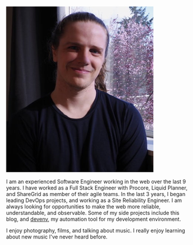 ![Profile image of my face. I'm sitting on a chair in front of a window. Outside, there is Cherry Blossom tree in bloom, and the sky is overcast](/img/profile.jpg)

I am an experienced Software Engineer working in the web over the last 9 years.  I have worked as a Full Stack Engineer with Procore, Liquid Planner, and ShareGrid as member of their agile teams.  In the last 3 years, I began leading DevOps projects, and working as a Site Reliability Engineer.  I am always looking for opportunities to make the web more reliable, understandable, and observable.  Some of my side projects include this blog, and [devenv](evangoad.github.io/devenv), my automation tool for my development environment.

I enjoy photography, films, and talking about music.  I really enjoy learning about new music I've never heard before. 
